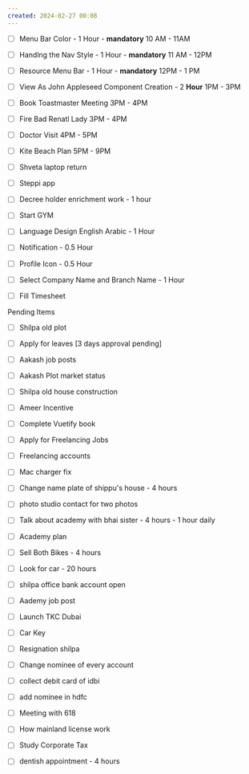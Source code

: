 ```yaml
---
created: 2024-02-27 00:08
---
```

- [ ] Menu Bar Color - 1 Hour - **mandatory** 10 AM - 11AM
- [ ] Handlng the Nav Style - 1 Hour - **mandatory** 11 AM - 12PM
- [ ] Resource Menu Bar - 1 Hour - **mandatory** 12PM - 1 PM
- [ ] View As John Appleseed Component Creation -  2 **Hour**  1PM - 3PM
- [ ] Book Toastmaster Meeting 3PM - 4PM 
- [ ] Fire Bad Renatl Lady 3PM - 4PM 
- [ ] Doctor Visit 4PM - 5PM 
- [ ] Kite Beach Plan 5PM - 9PM 

- [ ] Shveta laptop return
- [ ] Steppi app
- [ ] Decree holder enrichment work - 1 hour
- [ ] Start GYM
- [ ] Language Design English Arabic - 1 Hour
- [ ] Notification - 0.5 Hour
- [ ] Profile Icon - 0.5 Hour
- [ ] Select Company Name and Branch Name -  1 Hour
- [ ] Fill Timesheet



Pending Items

- [ ] Shilpa old plot 
- [ ] Apply for leaves [3 days approval pending]
- [ ] Aakash job posts
- [ ] Aakash Plot market status
- [ ] Shilpa old house construction
- [ ] Ameer Incentive
- [ ] Complete Vuetify book
- [ ] Apply for Freelancing Jobs
- [ ] Freelancing accounts
- [ ] Mac charger fix
- [ ] Change name plate of shippu's house - 4 hours
- [ ] photo studio contact for two photos
- [ ] Talk about academy with bhai sister - 4 hours - 1 hour daily
- [ ] Academy plan 
- [ ] Sell Both Bikes - 4 hours
- [ ] Look for car - 20 hours
- [ ] shilpa office bank account open
- [ ] Aademy job post
- [ ] Launch TKC Dubai
- [ ] Car Key 
- [ ] Resignation shilpa
- [ ] Change nominee of every account
- [ ] collect debit card of idbi
- [ ] add nominee in hdfc 
- [ ] Meeting with 618
- [ ] How mainland license work
- [ ] Study Corporate Tax
- [ ] dentish appointment - 4 hours



